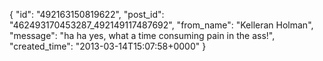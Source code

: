  {
   "id": "492163150819622",
   "post_id": "462493170453287_492149117487692",
   "from_name": "Kelleran Holman",
   "message": "ha ha yes, what a time consuming pain in the ass!",
   "created_time": "2013-03-14T15:07:58+0000"
 }
